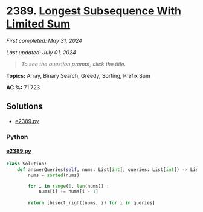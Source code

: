 # 2389. [Longest Subsequence With Limited Sum](<https://leetcode.com/problems/longest-subsequence-with-limited-sum>)

*First completed: May 31, 2024*

*Last updated: July 01, 2024*


> *To see the question prompt, click the title.*

**Topics:** Array, Binary Search, Greedy, Sorting, Prefix Sum

**AC %:** 71.723


## Solutions

- [e2389.py](<../my-submissions/e2389.py>)
### Python
#### [e2389.py](<../my-submissions/e2389.py>)
```Python
class Solution:
    def answerQueries(self, nums: List[int], queries: List[int]) -> List[int]:
        nums = sorted(nums) 

        for i in range(1, len(nums)) :
            nums[i] += nums[i - 1]
        
        return [bisect_right(nums, i) for i in queries]
```

